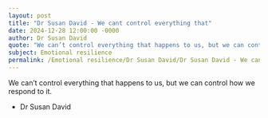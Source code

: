 ```yaml
---
layout: post
title: "Dr Susan David - We cant control everything that"
date: 2024-12-28 12:00:00 -0000
author: Dr Susan David
quote: "We can’t control everything that happens to us, but we can control how we respond to it."
subject: Emotional resilience
permalink: /Emotional resilience/Dr Susan David/Dr Susan David - We cant control everything that
---
```


We can’t control everything that happens to us, but we can control how we respond to it.

- Dr Susan David
